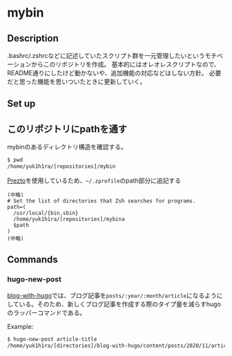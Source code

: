 # mybin

## Description

.bashrc/.zshrcなどに記述していたスクリプト群を一元管理したいというモチベーションからこのリポジトリを作成。
基本的にはオレオレスクリプトなので、README通りにしたけど動かないや、追加機能の対応などはしない方針。
必要だと思った機能を思いついたときに更新していく。

## Set up

## このリポジトリにpathを通す

mybinのあるディレクトリ構造を確認する。

```bash
$ pwd
/home/yuk1h1ra/[repositories]/mybin
```

[Prezto](https://github.com/sorin-ionescu/prezto)を使用しているため、`~/.zprofile`のpath部分に追記する

```.zprofile
(中略)
# Set the list of directories that Zsh searches for programs.
path=(
  /usr/local/{bin,sbin}
  /home/yuk1h1ra/[repositories]/mybina
  $path
)
(中略)
```

## Commands

### hugo-new-post

[blog-with-hugo](https://github.com/yuk1h1ra/blog-with-hugo)では、ブログ記事を`posts/:year/:month/article`になるようにしている。そのため、新しくブログ記事を作成する際のタイプ量を減らすhugoのラッパーコマンドである。

Example:
```bash
$ hugo-new-post article-title
/home/yuk1h1ra/[directories]/blog-with-hugo/content/posts/2020/11/article-title/index.md created
```
